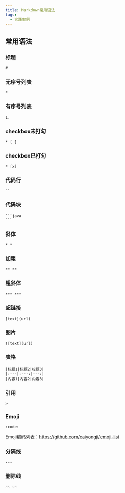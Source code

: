 ```yaml
---
title: Markdown常用语法
tags: 
  - 实践案例
---
```


## 常用语法

<!--more-->

### 标题

```
#
```

### 无序号列表

```
*
```

### 有序号列表

```
1.
```

### checkbox未打勾

```
* [ ]
```

### checkbox已打勾

```
* [x]
```

### 代码行

```
``
```

### 代码块

````
​```java
```
````

### 斜体

```
* *
```

### 加粗

```
** **
```

### 粗斜体

```
*** ***
```

### 超链接

```
[text](url)
```

### 图片

```
![text](url)
```

### 表格

```
|标题1|标题2|标题3|
|:---|:---:|---:|
|内容1|内容2|内容3|
```

### 引用

```
>
```

### Emoji

```
:code:
```

Emoji编码列表：https://github.com/caiyongji/emoji-list

### 分隔线

```
---
```

### 删除线

```
~~ ~~
```


```